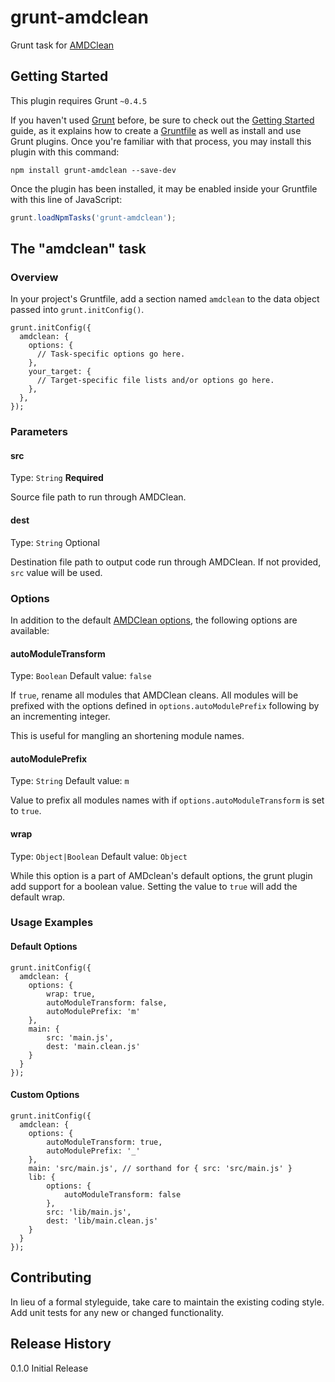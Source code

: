 # grunt-amdclean
Grunt task for [AMDClean](https://github.com/gfranko/amdclean)

## Getting Started
This plugin requires Grunt `~0.4.5`

If you haven't used [Grunt](http://gruntjs.com/) before, be sure to check out the [Getting Started](http://gruntjs.com/getting-started) guide, as it explains how to create a [Gruntfile](http://gruntjs.com/sample-gruntfile) as well as install and use Grunt plugins. Once you're familiar with that process, you may install this plugin with this command:

```shell
npm install grunt-amdclean --save-dev
```

Once the plugin has been installed, it may be enabled inside your Gruntfile with this line of JavaScript:

```js
grunt.loadNpmTasks('grunt-amdclean');
```

## The "amdclean" task

### Overview
In your project's Gruntfile, add a section named `amdclean` to the data object passed into `grunt.initConfig()`.

```
grunt.initConfig({
  amdclean: {
    options: {
      // Task-specific options go here.
    },
    your_target: {
      // Target-specific file lists and/or options go here.
    },
  },
});
```

### Parameters
#### src
Type: `String`
**Required**

Source file path to run through AMDClean.

#### dest
Type: `String`
Optional

Destination file path to output code run through AMDClean. If not provided, `src` value will be used.

### Options
In addition to the default [AMDClean options](https://github.com/gfranko/amdclean#options), the following options are available:

#### autoModuleTransform
Type: `Boolean`
Default value: `false`

If `true`, rename all modules that AMDClean cleans. All modules will be prefixed with the options defined in `options.autoModulePrefix` following by an incrementing integer.

This is useful for mangling an shortening module names.

#### autoModulePrefix
Type: `String`
Default value: `m`

Value to prefix all modules names with if `options.autoModuleTransform` is set to `true`.

#### wrap
Type: `Object|Boolean`
Default value: `Object`

While this option is a part of AMDclean's default options, the grunt plugin add support for a boolean value. Setting the value to `true` will add the default wrap.

### Usage Examples

#### Default Options

```
grunt.initConfig({
  amdclean: {
    options: {
        wrap: true,
        autoModuleTransform: false,
        autoModulePrefix: 'm'
    },
    main: {
        src: 'main.js',
        dest: 'main.clean.js'
    }
  }
});
```

#### Custom Options

```
grunt.initConfig({
  amdclean: {
    options: {
        autoModuleTransform: true,
        autoModulePrefix: '_'
    },
    main: 'src/main.js', // sorthand for { src: 'src/main.js' }
    lib: {
        options: {
            autoModuleTransform: false
        },
        src: 'lib/main.js',
        dest: 'lib/main.clean.js'
    }
  }
});
```

## Contributing
In lieu of a formal styleguide, take care to maintain the existing coding style. Add unit tests for any new or changed functionality.

## Release History
0.1.0 Initial Release